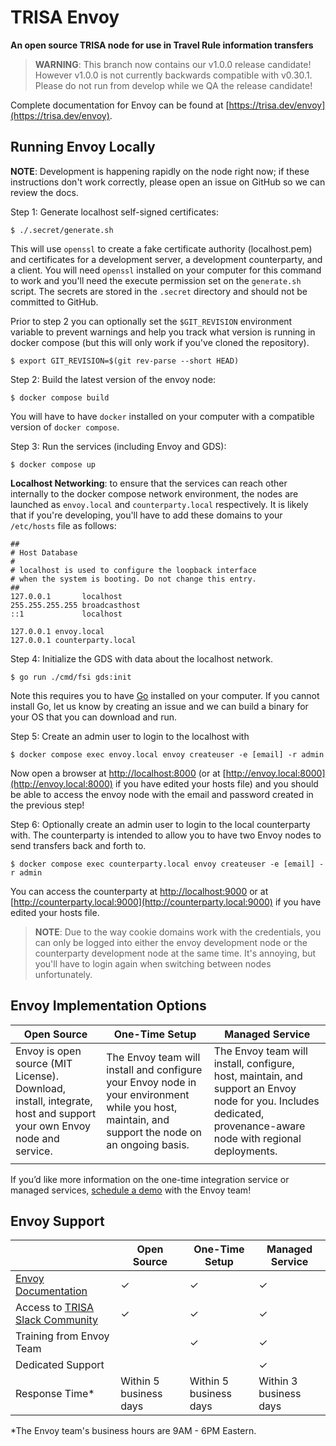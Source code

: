 # TRISA Envoy

**An open source TRISA node for use in Travel Rule information transfers**

> **WARNING**: This branch now contains our v1.0.0 release candidate! However v1.0.0 is not currently backwards compatible with v0.30.1. Please do not run from develop while we QA the release candidate!

Complete documentation for Envoy can be found at [https://trisa.dev/envoy](https://trisa.dev/envoy).

## Running Envoy Locally

**NOTE**: Development is happening rapidly on the node right now; if these instructions don't work correctly, please open an issue on GitHub so we can review the docs.

Step 1: Generate localhost self-signed certificates:

```
$ ./.secret/generate.sh
```

This will use `openssl` to create a fake certificate authority (localhost.pem) and certificates for a development server, a development counterparty, and a client. You will need `openssl` installed on your computer for this command to work and you'll need the execute permission set on the `generate.sh` script. The secrets are stored in the `.secret` directory and should not be committed to GitHub.

Prior to step 2 you can optionally set the `$GIT_REVISION` environment variable to prevent warnings and help you track what version is running in docker compose (but this will only work if you've cloned the repository).

```
$ export GIT_REVISION=$(git rev-parse --short HEAD)
```

Step 2: Build the latest version of the envoy node:

```
$ docker compose build
```

You will have to have `docker` installed on your computer with a compatible version of `docker compose`.

Step 3: Run the services (including Envoy and GDS):

```
$ docker compose up
```

**Localhost Networking**: to ensure that the services can reach other internally to the docker compose network environment, the nodes are launched as `envoy.local` and `counterparty.local` respectively. It is likely that if you're developing, you'll have to add these domains to your `/etc/hosts` file as follows:

```
##
# Host Database
#
# localhost is used to configure the loopback interface
# when the system is booting. Do not change this entry.
##
127.0.0.1       localhost
255.255.255.255 broadcasthost
::1             localhost

127.0.0.1 envoy.local
127.0.0.1 counterparty.local
```

Step 4: Initialize the GDS with data about the localhost network.

```
$ go run ./cmd/fsi gds:init
```

Note this requires you to have [Go](https://go.dev/doc/install) installed on your computer. If you cannot install Go, let us know by creating an issue and we can build a binary for your OS that you can download and run.

Step 5: Create an admin user to login to the localhost with

```
$ docker compose exec envoy.local envoy createuser -e [email] -r admin
```

Now open a browser at [http://localhost:8000](http://localhost:8000) (or at [http://envoy.local:8000](http://envoy.local:8000) if you have edited your hosts file) and you should be able to access the envoy node with the email and password created in the previous step!

Step 6: Optionally create an admin user to login to the local counterparty with. The counterparty is intended to allow you to have two Envoy nodes to send transfers back and forth to.

```
$ docker compose exec counterparty.local envoy createuser -e [email] -r admin
```

You can access the counterparty at [http://localhost:9000](http://localhost:9000) or at [http://counterparty.local:9000](http://counterparty.local:9000) if you have edited your hosts file.

> **NOTE**: Due to the way cookie domains work with the credentials, you can only be logged into either the envoy development node or the counterparty development node at the same time. It's annoying, but you'll have to login again when switching between nodes unfortunately.


## Envoy Implementation Options

| Open Source                                                                                                         | One-Time Setup                                                                                                                                    | Managed Service                                                                                                                                                 |
| ------------------------------------------------------------------------------------------------------------------- | ------------------------------------------------------------------------------------------------------------------------------------------------- | --------------------------------------------------------------------------------------------------------------------------------------------------------------- |
| Envoy is open source (MIT License). Download, install, integrate, host and support your own Envoy node and service. | The Envoy team will install and configure your Envoy node in your environment while you host, maintain, and support the node on an ongoing basis. | The Envoy team will install, configure, host, maintain, and support an Envoy node for you. Includes dedicated, provenance-aware node with regional deployments. |
|                                                                                                                     |                                                                                                                                                   |                                                                                                                                                                 |

If you’d like more information on the one-time integration service or managed services, [schedule a demo](https://rtnl.link/p2WzzmXDuSu) with the Envoy team!


## Envoy Support

|                        | Open Source            | One-Time Setup         | Managed Service |
| ------------------------------- | ---------------------- | ---------------------- | ---------------------- |
| [Envoy Documentation](https://trisa.dev/envoy/index.html)                                            | 	&#10003;                                    | 	&#10003;                                    | 	&#10003;                                    |
| Access to [TRISA Slack Community](https://trisa-workspace.slack.com/)                                | 	&#10003;                                    | 	&#10003;                                    | 	&#10003;                                    |
| Training from Envoy Team                                       |                                              | 	&#10003;                                    | 	&#10003;                                    |
| Dedicated Support                                              |                                              |                                              | 	&#10003;                                    |
| Response Time*                                                 | Within 5 business days                       | Within 5 business days                       | Within 3 business days                       |



*The Envoy team's business hours are 9AM - 6PM Eastern.